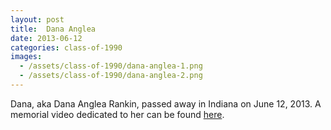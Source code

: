 ```yaml
---
layout: post
title:  Dana Anglea
date: 2013-06-12
categories: class-of-1990
images:
  - /assets/class-of-1990/dana-anglea-1.png
  - /assets/class-of-1990/dana-anglea-2.png
---
```


Dana, aka Dana Anglea Rankin, passed away in Indiana on June 12, 2013. A memorial video dedicated to her can be found [here](http://www.youtube.com/watch?v=KyDWCv65wMo).


